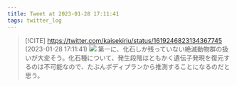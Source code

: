 ```yaml
---
title: Tweet at 2023-01-28 17:11:41
tags: twitter_log
---
```


> [!CITE] https://twitter.com/kaisekiriu/status/1619246823134367745 (2023-01-28 17:11:41)
> ![](https://twitter.com/kaisekiriu/status/1619246823134367745)
> 第一に、化石しか残っていない絶滅動物群の扱いが大変そう。化石種について、発生段階はともかく遺伝子発現を復元するのは不可能なので、たぶんボディプランから推測することになるのだと思う。
